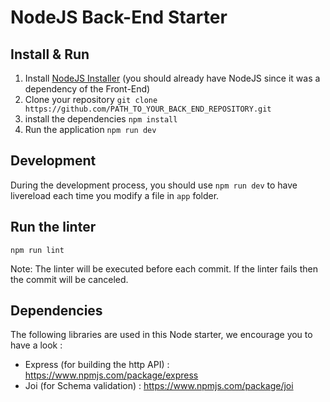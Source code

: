 # NodeJS Back-End Starter

## Install & Run

1) Install [NodeJS Installer](https://nodejs.org/en/download/) (you should already have NodeJS since it was a dependency of the Front-End)
2) Clone your repository `git clone https://github.com/PATH_TO_YOUR_BACK_END_REPOSITORY.git`
3) install the dependencies `npm install`
4) Run the application `npm run dev`

## Development

During the development process, you should use `npm run dev` to have livereload each time you modify a file in `app` folder.


## Run the linter

```
npm run lint
```
Note: The linter will be executed before each commit. If the linter fails then the commit will be canceled.

## Dependencies

The following libraries are used in this Node starter, we encourage you to have a look :
- Express (for building the http API) : https://www.npmjs.com/package/express
- Joi (for Schema validation) : https://www.npmjs.com/package/joi

